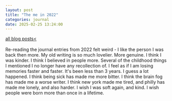 ```yaml
---
layout: post
title: "The me in 2022"
categories: journal 
date: 2025-02-25 13:24:00
---
```

<a href="/blog-posts">all blog posts< </a>   
<br>
Re-reading the journal entries from 2022 felt weird - I like the person I was back then more. My old writing is so much lovelier. More genuine. I think I was kinder. I think I believed in people more. Several of the childhood things I mentioned I no longer have any recollection of. I feel as if I am losing memories faster and faster. It's been less than 3 years. I guess a lot happened. I think being sick has made me more bitter. I think the brain fog has made me a worse writer. I think new york made me tired, and philly has made me lonely, and also harder. I wish I was soft again, and kind. I wish people were born more than once in a lifetime. 
<br>